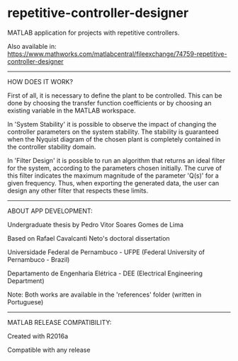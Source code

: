 # repetitive-controller-designer
MATLAB application for projects with repetitive controllers.

Also available in: https://www.mathworks.com/matlabcentral/fileexchange/74759-repetitive-controller-designer

-------------------------------------------------------------------------------------------------------------------------------------------

HOW DOES IT WORK?

First of all, it is necessary to define the plant to be controlled. This can be done by choosing the transfer function coefficients or by choosing an existing variable in the MATLAB workspace. 

In 'System Stability' it is possible to observe the impact of changing the controller parameters on the system stability. The stability is guaranteed when the Nyquist diagram of the chosen plant is completely contained in the controller stability domain.

In 'Filter Design' it is possible to run an algorithm that returns an ideal filter for the system, according to the parameters chosen initially. The curve of this filter indicates the maximum magnitude of the  parameter 'Q(s)' for a given frequency. Thus, when exporting the generated data, the user can design any other filter that respects these limits.

-------------------------------------------------------------------------------------------------------------------------------------------

ABOUT APP DEVELOPMENT:

Undergraduate thesis by Pedro Vitor Soares Gomes de Lima

Based on Rafael Cavalcanti Neto's doctoral dissertation

Universidade Federal de Pernambuco - UFPE (Federal University of Pernambuco - Brazil)

Departamento de Engenharia Elétrica - DEE (Electrical Engineering Department)

Note: Both works are available in the 'references' folder (written in Portuguese)

-------------------------------------------------------------------------------------------------------------------------------------------

MATLAB RELEASE COMPATIBILITY:

Created with R2016a

Compatible with any release
